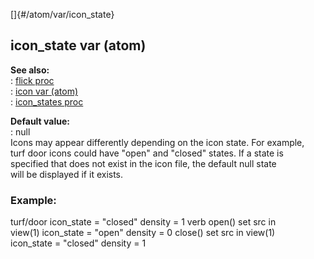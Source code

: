 []{#/atom/var/icon_state}    
## icon_state var (atom)    
**See also:**    
:   [flick proc](/ref/proc/flick.md)    
:   [icon var (atom)](/ref/atom/var/icon.md)    
:   [icon_states proc](/ref/proc/icon_states.md)    
<!-- -->    
**Default value:**    
:   null    
Icons may appear differently depending on the icon state. For example,    
turf door icons could have \"open\" and \"closed\" states. If a state is    
specified that does not exist in the icon file, the default null state    
will be displayed if it exists.    
### Example:    
turf/door icon_state = \"closed\" density = 1 verb open() set src in    
view(1) icon_state = \"open\" density = 0 close() set src in view(1)    
icon_state = \"closed\" density = 1  